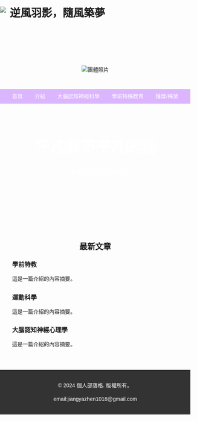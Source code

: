 <!DOCTYPE html>
<html lang="zh">
<head>
  <meta charset="UTF-8">
  <meta name="viewport" content="width=device-width, initial-scale=1.0">
  <title>逆風羽影，隨風築夢</title>
  <style>
    body {
      font-family: Arial, sans-serif;
      margin: 0;
      padding: 0;
      background-color: #f8f9fa;
    }

    /* 頂部區域 */
    .header {
      background-color: #E6CAFF;
      padding: 20px;
      display: flex;
      justify-content: space-between;
      align-items: center;
      border-bottom: 1px solid #ddd;
    }

    .header .logo {
      display: flex;
      align-items: center;
    }

    .header img {
      max-height: 50px;
      margin-right: 10px;
    }

    .header .nav {
      display: flex;
      gap: 20px;
      font-size: 16px;
    }

    .header .nav a {
      text-decoration: none;
      color: #000;
    }

    /* 主內容區域 */
    .main-content {
      padding: 20px;
      text-align: center;
    }

    .main-content img {
      max-width: 100%;
      height: auto;
      margin: 20px 0;
    }
  </style>
</head>
<body>
  <!-- 頂部區域 -->
  <header class="header">
    <div class="logo">
      <img src="C:\Users\four5\OneDrive - NTHU\桌面\code\部落格模板.png">
      <h1>逆風羽影，隨風築夢</h1>
    </div>
  </header>

  <!-- 主內容區域 -->
  <div class="main-content">
    <img src="group-photo-url.jpg" alt="團體照片">
  </div>
</body>
</html>

<!-- 頂部導航 -->
<nav class="nav">
      <a href="#">首頁</a>
      <a href="#">介紹</a>
      <a href="#">大腦認知神經科學</a>
      <a href="#">學前特殊教育</a>
      <a href="#">獲獎/殊榮</a>
    </nav>
<style>
  body {
    margin: 0;
    font-family: Arial, sans-serif;
    line-height: 1.6;
    background: url(...) no-repeat center center fixed;
    background-size: cover;
  }
 
    /* 頂部導航 */
    header {
      background:#DCB5FF;
      color:url<img src="[https://drive.google.com/file/d/13WIDpWQsQkEzI2ogYXR5YYUyU9PEb6pf/view?usp=sharing" alt](https://img.shoplineapp.com/media/image_clips/6141b144eb75ea0974248ef3/original.jpg?1631695172)](https://www.canva.com/design/DAGa0yjXNkQ/rPVjCcgl4WrQ7eFikVwW9A/view?utm_content=DAGa0yjXNkQ&utm_campaign=share_your_design&utm_medium=link&utm_source=shareyourdesignpanel)](https://www.canva.com/design/DAGa0yjXNkQ/rPVjCcgl4WrQ7eFikVwW9A/view?utm_content=DAGa0yjXNkQ&utm_campaign=share_your_design&utm_medium=link&utm_source=shareyourdesignpanel)="這是一張圖片">
      padding: 1rem;
      text-align: center;
    }

    nav {
      display: flex;
      justify-content: center;
      background: #DCB5FF;
    }

    nav a {
      color: #fff;
      padding: 0.5rem 1rem;
      text-decoration: none;
    }

    nav a:hover {
      background: #555;
    }

    /* 主頁橫幅或介紹區 */
    .hero {
      background: url<img src="[https://drive.google.com/file/d/13WIDpWQsQkEzI2ogYXR5YYUyU9PEb6pf/view?usp=sharing" alt](https://img.shoplineapp.com/media/image_clips/6141b144eb75ea0974248ef3/original.jpg?1631695172)](https://www.canva.com/design/DAGa0yjXNkQ/rPVjCcgl4WrQ7eFikVwW9A/view?utm_content=DAGa0yjXNkQ&utm_campaign=share_your_design&utm_medium=link&utm_source=shareyourdesignpanel)](https://www.canva.com/design/DAGa0yjXNkQ/rPVjCcgl4WrQ7eFikVwW9A/view?utm_content=DAGa0yjXNkQ&utm_campaign=share_your_design&utm_medium=link&utm_source=shareyourdesignpanel)="這是一張圖片"> no-repeat center center/cover;
      color: white;
      height: 300px;
      display: flex;
      flex-direction: column;
      justify-content: center;
      align-items: center;
      text-align: center;
    }

    .hero h1 {
      margin: 0;
      font-size: 2.5rem;
    }

    .hero p {
      font-size: 1.2rem;
    }

    /* 最新文章區 */
    .latest-posts {
      padding: 2rem;
    }

    .latest-posts h2 {
      text-align: center;
    }

    .post {
      margin-bottom: 1.5rem;
    }

    .post h3 {
      margin: 0;
    }

    .about img {
      border-radius: 50%;
      width: 150px;
      height: 150px;
    }

    /* 頁尾 */
    footer {
      background: #333;
      color: white;
      text-align: center;
      padding: 1rem;
    }
  </style>
</head>
<body>

  <!-- 主頁橫幅 -->
  <section class="hero">
    <h1>平凡與不平凡的我</h1>
    <p>分享我的生活與經歷</p>
  </section>

  <!-- 最新文章區 -->
  <section class="latest-posts" id="posts">
    <h2>最新文章</h2>
    <div class="post">
      <h3>學前特教</h3>
      <p>這是一篇介紹的內容摘要。</p>
    </div>
    <div class="post">
      <h3>運動科學</h3>
      <p>這是一篇介紹的內容摘要。</p>
    </div>
    <div class="post">
      <h3>大腦認知神經心理學</h3>
      <p>這是一篇介紹的內容摘要。</p>
    </div>
  </section>

  <!-- 頁尾 -->
  <footer>
    <p>&copy; 2024 個人部落格. 版權所有。</p>
    <p>email:jiangyazhen1018@gmail.com</p>
  </footer>

</body>
</html>
